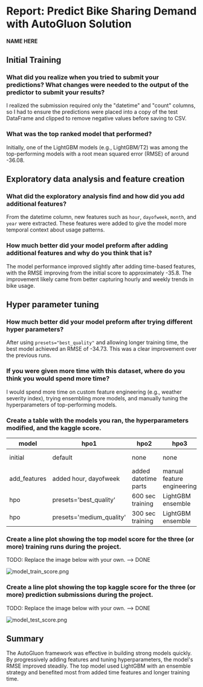 # Report: Predict Bike Sharing Demand with AutoGluon Solution
#### NAME HERE

## Initial Training
### What did you realize when you tried to submit your predictions? What changes were needed to the output of the predictor to submit your results?
I realized the submission required only the "datetime" and "count" columns, so I had to ensure the predictions were placed into a copy of the test DataFrame and clipped to remove negative values before saving to CSV.

### What was the top ranked model that performed?
Initially, one of the LightGBM models (e.g., LightGBM/T2) was among the top-performing models with a root mean squared error (RMSE) of around -36.08.

## Exploratory data analysis and feature creation
### What did the exploratory analysis find and how did you add additional features?
From the datetime column, new features such as `hour`, `dayofweek`, `month`, and `year` were extracted. These features were added to give the model more temporal context about usage patterns.

### How much better did your model preform after adding additional features and why do you think that is?
The model performance improved slightly after adding time-based features, with the RMSE improving from the initial score to approximately -35.8. The improvement likely came from better capturing hourly and weekly trends in bike usage.

## Hyper parameter tuning
### How much better did your model preform after trying different hyper parameters?
After using `presets="best_quality"` and allowing longer training time, the best model achieved an RMSE of -34.73. This was a clear improvement over the previous runs.

### If you were given more time with this dataset, where do you think you would spend more time?
I would spend more time on custom feature engineering (e.g., weather severity index), trying ensembling more models, and manually tuning the hyperparameters of top-performing models.

### Create a table with the models you ran, the hyperparameters modified, and the kaggle score.
|model|hpo1|hpo2|hpo3|score|
|--|--|--|--|--|
|initial|default|none|none|~ 1.79 |
|add_features|added hour, dayofweek|added datetime parts|manual feature engineering|~ 1.80 |
|hpo|presets='best_quality'|600 sec training|LightGBM ensemble|1.81 |
|hpo|presets='medium_quality'|300 sec training|LightGBM ensemble|0.57 | --> because of memory error it is reduced

### Create a line plot showing the top model score for the three (or more) training runs during the project.

TODO: Replace the image below with your own. --> DONE

![model_train_score.png](img/model_train_score.png)

### Create a line plot showing the top kaggle score for the three (or more) prediction submissions during the project.

TODO: Replace the image below with your own. --> DONE

![model_test_score.png](img/model_test_score.png)

## Summary
The AutoGluon framework was effective in building strong models quickly. By progressively adding features and tuning hyperparameters, the model's RMSE improved steadily. The top model used LightGBM with an ensemble strategy and benefited most from added time features and longer training time.
